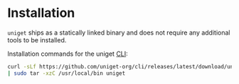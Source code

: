 # Installation

`uniget` ships as a statically linked binary and does not require any additional tools to be installed.

Installation commands for the uniget [CLI](https://github.com/uniget-org/cli):

```bash
curl -sLf https://github.com/uniget-org/cli/releases/latest/download/uniget_linux_$(uname -m).tar.gz \
| sudo tar -xzC /usr/local/bin uniget
```